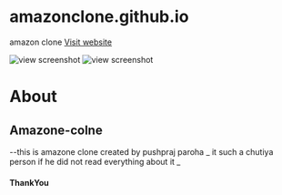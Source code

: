 # amazonclone.github.io

amazon clone [Visit website](https://prp0076.github.io/amazonclone.github.io/)

![view screenshot](./Amazon%20Homepage%20Images/SS1.png?raw=true "Amazone clone")
![view screenshot](./Amazon%20Homepage%20Images/SS2.png?raw=true "Amazone clone")

# About 
## Amazone-colne
--this is amazone clone created by pushpraj paroha 
_ it such a chutiya person if he did not read everything about it _
#### ThankYou
